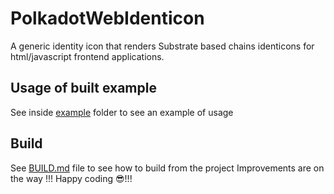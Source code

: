 # PolkadotWebIdenticon

A generic identity icon that renders Substrate based chains identicons for  html/javascript frontend applications.

## Usage of built example
See inside [example](example/index.html) folder to see an example of usage


## Build

See [BUILD.md](documentation/BUILD.md)  file to see how to build from the project
Improvements are on the way !!!
Happy coding 😎!!!
